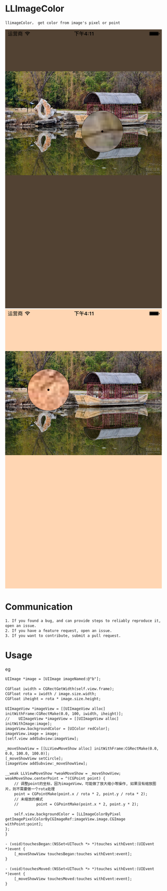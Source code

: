 # LLImageColor
	
	llimageColor， get color from image's pixel or point
	

![image](a.png)
![image](b.png)
	
# Communication

    1. If you found a bug, and can provide steps to reliably reproduce it, open an issue.
    2. If you have a feature request, open an issue.
    3. If you want to contribute, submit a pull request.

#  Usage
eg

	UIImage *image = [UIImage imageNamed:@"b"];
    
    CGFloat iwidth = CGRectGetWidth(self.view.frame);
    CGFloat rota = iwidth / image.size.width;
    CGFloat iheight = rota * image.size.height;
    
    UIImageView *imageView = [[UIImageView alloc] initWithFrame:CGRectMake(0.0, 100, iwidth, iheight)];
	//    UIImageView *imageView = [[UIImageView alloc] initWithImage:image];
    imageView.backgroundColor = [UIColor redColor];
    imageView.image = image;
    [self.view addSubview:imageView];
    
    _moveShowView = [[LLViewMoveShow alloc] initWithFrame:CGRectMake(0.0, 0.0, 100.0, 100.0)];
    [_moveShowView setCircle];
    [imageView addSubview:_moveShowView];
    
    __weak LLViewMoveShow *weakMoveShow = _moveShowView;
    weakMoveShow.centerPoint = ^(CGPoint point) {
        // 调整point的坐标，因为imageView，可能做了放大缩小等操作, 如果没有缩放图片，则不需要做一个rota处理
        point = CGPointMake(point.x / rota * 2, point.y / rota * 2);
        // 未缩放的模式
        //        point = CGPointMake(point.x * 2, point.y * 2);
        
        self.view.backgroundColor = [LLImageColorByPixel getImagePixelColorByCGImageRef:imageView.image.CGImage withPoint:point];
    };
	}

	- (void)touchesBegan:(NSSet<UITouch *> *)touches withEvent:(UIEvent *)event {
    	[_moveShowView touchesBegan:touches withEvent:event];
    }

	- (void)touchesMoved:(NSSet<UITouch *> *)touches withEvent:(UIEvent *)event {
		[_moveShowView touchesMoved:touches withEvent:event];
    }
